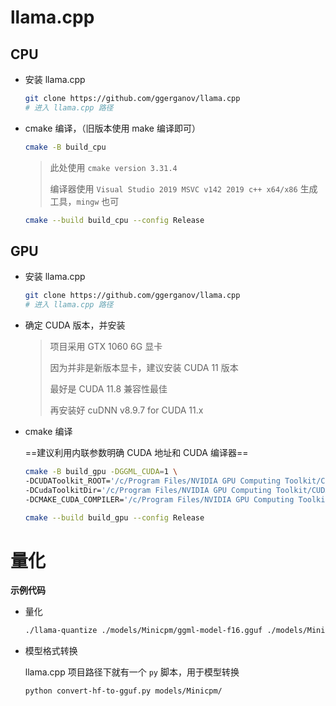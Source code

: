 # llama.cpp

## CPU

+ 安装 llama.cpp

  ```bash
  git clone https://github.com/ggerganov/llama.cpp
  # 进入 llama.cpp 路径
  ```

+ cmake 编译，（旧版本使用 make 编译即可）

  ```bash
  cmake -B build_cpu
  ```

  > 此处使用 `cmake version 3.31.4`
  >
  > 编译器使用 `Visual Studio 2019 MSVC v142 2019 c++ x64/x86` 生成工具，`mingw` 也可

  ```bash
  cmake --build build_cpu --config Release
  ```

## GPU

+ 安装 llama.cpp

  ```bash
  git clone https://github.com/ggerganov/llama.cpp
  # 进入 llama.cpp 路径
  ```

+ 确定 CUDA 版本，并安装

  > 项目采用 GTX 1060 6G 显卡
  >
  > 因为并非是新版本显卡，建议安装 CUDA 11 版本
  >
  > 最好是 CUDA 11.8 兼容性最佳
  >
  > 再安装好 cuDNN v8.9.7 for CUDA 11.x

+ cmake 编译

  ==建议利用内联参数明确 CUDA 地址和 CUDA 编译器==

  ```bash
  cmake -B build_gpu -DGGML_CUDA=1 \
  -DCUDAToolkit_ROOT='/c/Program Files/NVIDIA GPU Computing Toolkit/CUDA/v11.0' \
  -DCudaToolkitDir='/c/Program Files/NVIDIA GPU Computing Toolkit/CUDA/v11.0' \
  -DCMAKE_CUDA_COMPILER='/c/Program Files/NVIDIA GPU Computing Toolkit/CUDA/v11.0/bin/nvcc.exe'
  ```

  ```bash
  cmake --build build_gpu --config Release
  ```




# 量化

**示例代码**

+ 量化

  ```bash
  ./llama-quantize ./models/Minicpm/ggml-model-f16.gguf ./models/Minicpm/ggml-model-Q4_K_M.gguf Q4_K_M
  ```

+ 模型格式转换

  llama.cpp 项目路径下就有一个 `py` 脚本，用于模型转换

  ```bash
  python convert-hf-to-gguf.py models/Minicpm/
  ```

  

  